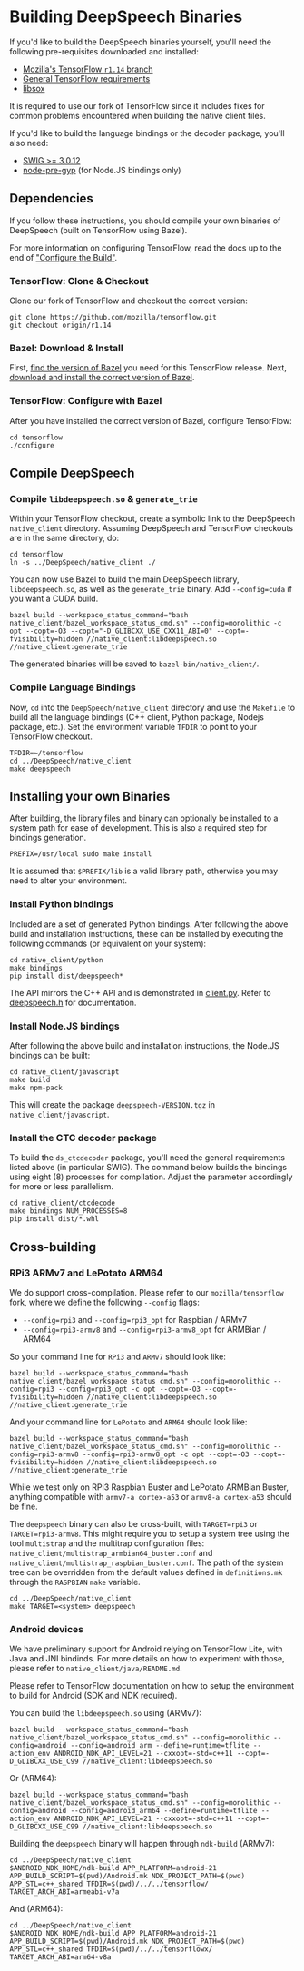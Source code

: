 # Building DeepSpeech Binaries

If you'd like to build the DeepSpeech binaries yourself, you'll need the following pre-requisites downloaded and installed:

* [Mozilla's TensorFlow `r1.14` branch](https://github.com/mozilla/tensorflow/tree/r1.14)
* [General TensorFlow requirements](https://www.tensorflow.org/install/install_sources)
* [libsox](https://sourceforge.net/projects/sox/)

It is required to use our fork of TensorFlow since it includes fixes for common problems encountered when building the native client files.

If you'd like to build the language bindings or the decoder package, you'll also need:

* [SWIG >= 3.0.12](http://www.swig.org/)
* [node-pre-gyp](https://github.com/mapbox/node-pre-gyp) (for Node.JS bindings only)


## Dependencies

If you follow these instructions, you should compile your own binaries of DeepSpeech (built on TensorFlow using Bazel).

For more information on configuring TensorFlow, read the docs up to the end of ["Configure the Build"](https://www.tensorflow.org/install/source#configure_the_build).

### TensorFlow: Clone & Checkout

Clone our fork of TensorFlow and checkout the correct version:

```
git clone https://github.com/mozilla/tensorflow.git
git checkout origin/r1.14
```

### Bazel: Download & Install 

First, [find the version of Bazel](https://www.tensorflow.org/install/source#tested_build_configurations) you need for this TensorFlow release. Next, [download and install the correct version of Bazel](https://docs.bazel.build/versions/master/install.html).

### TensorFlow: Configure with Bazel

After you have installed the correct version of Bazel, configure TensorFlow:

```
cd tensorflow
./configure
```

## Compile DeepSpeech

### Compile `libdeepspeech.so` & `generate_trie`

Within your TensorFlow checkout, create a symbolic link to the DeepSpeech `native_client` directory. Assuming DeepSpeech and TensorFlow checkouts are in the same directory, do:

```
cd tensorflow
ln -s ../DeepSpeech/native_client ./
```

You can now use Bazel to build the main DeepSpeech library, `libdeepspeech.so`, as well as the `generate_trie` binary. Add `--config=cuda` if you want a CUDA build.

```
bazel build --workspace_status_command="bash native_client/bazel_workspace_status_cmd.sh" --config=monolithic -c opt --copt=-O3 --copt="-D_GLIBCXX_USE_CXX11_ABI=0" --copt=-fvisibility=hidden //native_client:libdeepspeech.so //native_client:generate_trie
```

The generated binaries will be saved to `bazel-bin/native_client/`.

### Compile Language Bindings

Now, `cd` into the `DeepSpeech/native_client` directory and use the `Makefile` to build all the language bindings (C++ client, Python package, Nodejs package, etc.). Set the environment variable `TFDIR` to point to your TensorFlow checkout.

```
TFDIR=~/tensorflow
cd ../DeepSpeech/native_client
make deepspeech
```


## Installing your own Binaries

After building, the library files and binary can optionally be installed to a system path for ease of development. This is also a required step for bindings generation.

```
PREFIX=/usr/local sudo make install
```

It is assumed that `$PREFIX/lib` is a valid library path, otherwise you may need to alter your environment.

### Install Python bindings

Included are a set of generated Python bindings. After following the above build and installation instructions, these can be installed by executing the following commands (or equivalent on your system):

```
cd native_client/python
make bindings
pip install dist/deepspeech*
```

The API mirrors the C++ API and is demonstrated in [client.py](python/client.py). Refer to [deepspeech.h](deepspeech.h) for documentation.

### Install Node.JS bindings

After following the above build and installation instructions, the Node.JS bindings can be built:

```
cd native_client/javascript
make build
make npm-pack
```

This will create the package `deepspeech-VERSION.tgz` in `native_client/javascript`.

### Install the CTC decoder package

To build the `ds_ctcdecoder` package, you'll need the general requirements listed above (in particular SWIG). The command below builds the bindings using eight (8) processes for compilation. Adjust the parameter accordingly for more or less parallelism.

```
cd native_client/ctcdecode
make bindings NUM_PROCESSES=8
pip install dist/*.whl
```

## Cross-building

### RPi3 ARMv7 and LePotato ARM64

We do support cross-compilation. Please refer to our `mozilla/tensorflow` fork, where we define the following `--config` flags:

 - `--config=rpi3` and `--config=rpi3_opt` for Raspbian / ARMv7
 - `--config=rpi3-armv8` and `--config=rpi3-armv8_opt` for ARMBian / ARM64

So your command line for `RPi3` and `ARMv7` should look like:

```
bazel build --workspace_status_command="bash native_client/bazel_workspace_status_cmd.sh" --config=monolithic --config=rpi3 --config=rpi3_opt -c opt --copt=-O3 --copt=-fvisibility=hidden //native_client:libdeepspeech.so //native_client:generate_trie
```

And your command line for `LePotato` and `ARM64` should look like:

```
bazel build --workspace_status_command="bash native_client/bazel_workspace_status_cmd.sh" --config=monolithic --config=rpi3-armv8 --config=rpi3-armv8_opt -c opt --copt=-O3 --copt=-fvisibility=hidden //native_client:libdeepspeech.so //native_client:generate_trie
```

While we test only on RPi3 Raspbian Buster and LePotato ARMBian Buster, anything compatible with `armv7-a cortex-a53` or `armv8-a cortex-a53` should be fine.

The `deepspeech` binary can also be cross-built, with `TARGET=rpi3` or `TARGET=rpi3-armv8`. This might require you to setup a system tree using the tool `multistrap` and the multitrap configuration files: `native_client/multistrap_armbian64_buster.conf` and `native_client/multistrap_raspbian_buster.conf`.
The path of the system tree can be overridden from the default values defined in `definitions.mk` through the `RASPBIAN` `make` variable.

```
cd ../DeepSpeech/native_client
make TARGET=<system> deepspeech
```

### Android devices

We have preliminary support for Android relying on TensorFlow Lite, with Java and JNI bindinds. For more details on how to experiment with those, please refer to `native_client/java/README.md`.

Please refer to TensorFlow documentation on how to setup the environment to build for Android (SDK and NDK required).

You can build the `libdeepspeech.so` using (ARMv7):

```
bazel build --workspace_status_command="bash native_client/bazel_workspace_status_cmd.sh" --config=monolithic --config=android --config=android_arm --define=runtime=tflite --action_env ANDROID_NDK_API_LEVEL=21 --cxxopt=-std=c++11 --copt=-D_GLIBCXX_USE_C99 //native_client:libdeepspeech.so
```

Or (ARM64):

```
bazel build --workspace_status_command="bash native_client/bazel_workspace_status_cmd.sh" --config=monolithic --config=android --config=android_arm64 --define=runtime=tflite --action_env ANDROID_NDK_API_LEVEL=21 --cxxopt=-std=c++11 --copt=-D_GLIBCXX_USE_C99 //native_client:libdeepspeech.so
```

Building the `deepspeech` binary will happen through `ndk-build` (ARMv7):

```
cd ../DeepSpeech/native_client
$ANDROID_NDK_HOME/ndk-build APP_PLATFORM=android-21 APP_BUILD_SCRIPT=$(pwd)/Android.mk NDK_PROJECT_PATH=$(pwd) APP_STL=c++_shared TFDIR=$(pwd)/../../tensorflow/ TARGET_ARCH_ABI=armeabi-v7a
```

And (ARM64):

```
cd ../DeepSpeech/native_client
$ANDROID_NDK_HOME/ndk-build APP_PLATFORM=android-21 APP_BUILD_SCRIPT=$(pwd)/Android.mk NDK_PROJECT_PATH=$(pwd) APP_STL=c++_shared TFDIR=$(pwd)/../../tensorflowx/ TARGET_ARCH_ABI=arm64-v8a 
```

